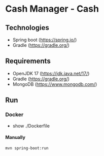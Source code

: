 # Cash Manager - Cash

## Technologies

- Spring boot (https://spring.io/)
- Gradle (https://gradle.org/)

## Requirements

- OpenJDK 17 (https://jdk.java.net/17/)
- Gradle (https://gradle.org/)
- MongoDB (https://www.mongodb.com/)

## Run

### Docker

- show ./Dockerfile

#### Manually

```
mvn spring-boot:run
```
